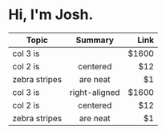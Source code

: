 # Hi, I'm Josh. 


| Topic        | Summary         | Link  |
| ------------- |:-------------:| -----:|
| col 3 is      |               | $1600 |
| col 2 is      | centered      |   $12 |
| zebra stripes | are neat      |    $1 |
| col 3 is      | right-aligned | $1600 |
| col 2 is      | centered      |   $12 |
| zebra stripes | are neat      |    $1 |
